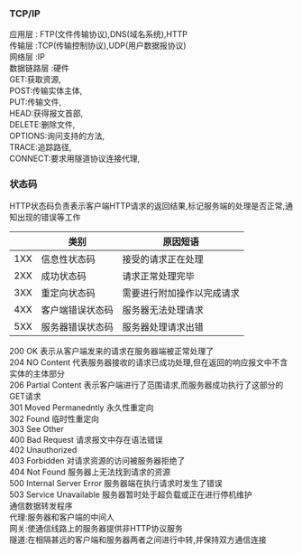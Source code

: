### TCP/IP
应用层 : FTP(文件传输协议),DNS(域名系统),HTTP      
传输层 :TCP(传输控制协议),UDP(用户数据报协议)    
网络层 :IP  
数据链路层 :硬件  
GET:获取资源,  
POST:传输实体主体,  
PUT:传输文件,  
HEAD:获得报文首部,  
DELETE:删除文件,  
OPTIONS:询问支持的方法,  
TRACE:追踪路径,  
CONNECT:要求用隧道协议连接代理,  
### 状态码
HTTP状态码负责表示客户端HTTP请求的返回结果,标记服务端的处理是否正常,通知出现的错误等工作  

|    |类别|原因短语|
|----|----|--------------|
|1XX|信息性状态码|  接受的请求正在处理        |  
|2XX |成功状态码       |  请求正常处理完毕          |
|3XX |重定向状态码     |  需要进行附加操作以完成请求  |
|4XX |客户端错误状态码  |  服务器无法处理请求  |
|5XX |服务器错误状态码  |  服务器处理请求出错  |

200 OK      表示从客户端发来的请求在服务器端被正常处理了  
204 NO Content 代表服务器接收的请求已成功处理,但在返回的响应报文中不含实体的主体部分  
206 Partial Content 表示客户端进行了范围请求,而服务器成功执行了这部分的GET请求  
301 Moved Permanedntly 永久性重定向  
302 Found 临时性重定向  
303 See Other  
400 Bad Request 请求报文中存在语法错误  
402 Unauthorized  
403 Forbidden 对请求资源的访问被服务器拒绝了  
404 Not Found 服务器上无法找到请求的资源  
500 Internal Server Error 服务器端在执行请求时发生了错误  
503 Service Unavailable 服务器暂时处于超负载或正在进行停机维护  
通信数据转发程序  
代理:服务器和客户端的中间人  
网关:使通信线路上的服务器提供非HTTP协议服务  
隧道:在相隔甚远的客户端和服务器两者之间进行中转,并保持双方通信连接  



























